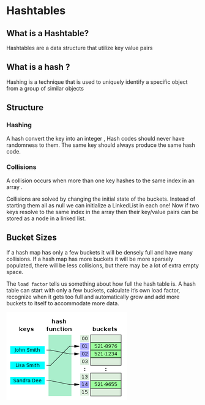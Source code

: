 # Hashtables

## What is a Hashtable?
Hashtables are a data structure that utilize key value pairs 

## What is a hash ? 
Hashing is a technique that is used to uniquely identify a specific object from a group of similar objects


## Structure

### Hashing
A hash convert the key into an integer , Hash codes should never have randomness to them. The same key should always produce the same hash code.

### Collisions

A collision occurs when more than one key hashes to the same index in an array . 

Collisions are solved by changing the initial state of the buckets. Instead of starting them all as null we can initialize a LinkedList in each one! Now if two keys resolve to the same index in the array then their key/value pairs can be stored as a node in a linked list. 

## Bucket Sizes

If a hash map has only a few buckets it will be densely full and have many collisions. If a hash map has more buckets it will be more sparsely populated, there will be less collisions, but there may be a lot of extra empty space.

The `load factor` tells us something about how full the hash table is. A hash table can start with only a few buckets, calculate it’s own load factor, recognize when it gets too full and automatically grow and add more buckets to itself to accommodate more data.

![Hash table](../assets/class30/Hash_table.svg.png)